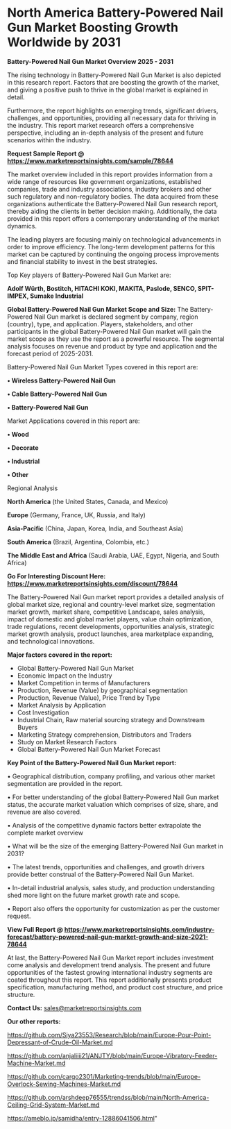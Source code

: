 # North America Battery-Powered Nail Gun Market Boosting Growth Worldwide by 2031

<Strong> Battery-Powered Nail Gun Market Overview 2025 - 2031</strong>

The rising technology in Battery-Powered Nail Gun Market is also depicted in this research report. Factors that are boosting the growth of the market, and giving a positive push to thrive in the global market is explained in detail.

Furthermore, the report highlights on emerging trends, significant drivers, challenges, and opportunities, providing all necessary data for thriving in the industry. This report market research offers a comprehensive perspective, including an in-depth analysis of the present and future scenarios within the industry.

<strong>Request Sample Report @ <a href=https://www.marketreportsinsights.com/sample/78644>https://www.marketreportsinsights.com/sample/78644</a></strong>

The market overview included in this report provides information from a wide range of resources like government organizations, established companies, trade and industry associations, industry brokers and other such regulatory and non-regulatory bodies. The data acquired from these organizations authenticate the Battery-Powered Nail Gun research report, thereby aiding the clients in better decision making. Additionally, the data provided in this report offers a contemporary understanding of the market dynamics.

The leading players are focusing mainly on technological advancements in order to improve efficiency. The long-term development patterns for this market can be captured by continuing the ongoing process improvements and financial stability to invest in the best strategies.

Top Key players of Battery-Powered Nail Gun Market are:

<strong>Adolf Würth, Bostitch, HITACHI KOKI, MAKITA, Paslode, SENCO, SPIT-IMPEX, Sumake Industrial</strong>

<strong><b>Global Battery-Powered Nail Gun Market Scope and Size:</b></strong>
The Battery-Powered Nail Gun market is declared segment by company, region (country), type, and application. Players, stakeholders, and other participants in the global Battery-Powered Nail Gun market will gain the market scope as they use the report as a powerful resource. The segmental analysis focuses on revenue and product by type and application and the forecast period of 2025-2031.

Battery-Powered Nail Gun Market Types covered in this report are:

<strong>• Wireless Battery-Powered Nail Gun

• Cable Battery-Powered Nail Gun

• Battery-Powered Nail Gun</strong>

Market Applications covered in this report are:

<strong>• Wood

• Decorate

• Industrial

• Other</strong> 

Regional Analysis

<strong>North America</strong> (the United States, Canada, and Mexico)

<strong>Europe</strong> (Germany, France, UK, Russia, and Italy)

<strong>Asia-Pacific</strong> (China, Japan, Korea, India, and Southeast Asia)

<strong>South America</strong> (Brazil, Argentina, Colombia, etc.)

<strong>The Middle East and Africa</strong> (Saudi Arabia, UAE, Egypt, Nigeria, and South Africa)

<strong>Go For Interesting Discount Here: <a href=https://www.marketreportsinsights.com/discount/78644>https://www.marketreportsinsights.com/discount/78644</a></strong>

The Battery-Powered Nail Gun market report provides a detailed analysis of global market size, regional and country-level market size, segmentation market growth, market share, competitive Landscape, sales analysis, impact of domestic and global market players, value chain optimization, trade regulations, recent developments, opportunities analysis, strategic market growth analysis, product launches, area marketplace expanding, and technological innovations.

<strong><b>Major factors covered in the report:</b></strong>
<ul>
  <li>Global Battery-Powered Nail Gun Market </li>
  <li>Economic Impact on the Industry</li>
  <li>Market Competition in terms of Manufacturers</li>
  <li>Production, Revenue (Value) by geographical segmentation</li>
  <li>Production, Revenue (Value), Price Trend by Type</li>
  <li>Market Analysis by Application</li>
  <li>Cost Investigation</li>
  <li>Industrial Chain, Raw material sourcing strategy and Downstream Buyers</li>
  <li>Marketing Strategy comprehension, Distributors and Traders</li>
  <li>Study on Market Research Factors</li>
  <li>Global Battery-Powered Nail Gun Market Forecast</li>
</ul>

<strong><b>Key Point of the Battery-Powered Nail Gun Market report:</b></strong>

• Geographical distribution, company profiling, and various other market segmentation are provided in the report.

• For better understanding of the global Battery-Powered Nail Gun market status, the accurate market valuation which comprises of size, share, and revenue are also covered.

• Analysis of the competitive dynamic factors better extrapolate the complete market overview

• What will be the size of the emerging Battery-Powered Nail Gun market in 2031?

• The latest trends, opportunities and challenges, and growth drivers provide better construal of the Battery-Powered Nail Gun Market.

• In-detail industrial analysis, sales study, and production understanding shed more light on the future market growth rate and scope.

• Report also offers the opportunity for customization as per the customer request.

<strong><b>View Full Report @ <a href=https://www.marketreportsinsights.com/industry-forecast/battery-powered-nail-gun-market-growth-and-size-2021-78644>https://www.marketreportsinsights.com/industry-forecast/battery-powered-nail-gun-market-growth-and-size-2021-78644</a></b></strong>


At last, the Battery-Powered Nail Gun Market report includes investment come analysis and development trend analysis. The present and future opportunities of the fastest growing international industry segments are coated throughout this report. This report additionally presents product specification, manufacturing method, and product cost structure, and price structure.

<strong>Contact Us:</strong>
sales@marketreportsinsights.com

<strong>Our other reports:</strong>

<a href=https://github.com/Siya23553/Research/blob/main/Europe-Pour-Point-Depressant-of-Crude-Oil-Market.md>https://github.com/Siya23553/Research/blob/main/Europe-Pour-Point-Depressant-of-Crude-Oil-Market.md</a>

<a href=https://github.com/anjaliiii21/ANJTY/blob/main/Europe-Vibratory-Feeder-Machine-Market.md>https://github.com/anjaliiii21/ANJTY/blob/main/Europe-Vibratory-Feeder-Machine-Market.md</a>

<a href=https://github.com/cargo2301/Marketing-trends/blob/main/Europe-Overlock-Sewing-Machines-Market.md>https://github.com/cargo2301/Marketing-trends/blob/main/Europe-Overlock-Sewing-Machines-Market.md</a>

<a href=https://github.com/arshdeep76555/trendss/blob/main/North-America-Ceiling-Grid-System-Market.md>https://github.com/arshdeep76555/trendss/blob/main/North-America-Ceiling-Grid-System-Market.md</a>

<a href=https://ameblo.jp/samidha/entry-12886041506.html>https://ameblo.jp/samidha/entry-12886041506.html</a>"
